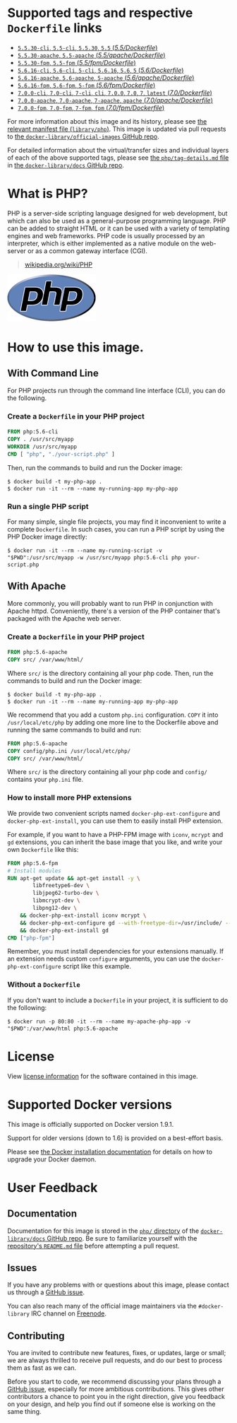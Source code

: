 # Supported tags and respective `Dockerfile` links

-	[`5.5.30-cli`, `5.5-cli`, `5.5.30`, `5.5` (*5.5/Dockerfile*)](https://github.com/docker-library/php/blob/a9f7fed15bc6bb03aa3648560ef4cb0ac79fb612/5.5/Dockerfile)
-	[`5.5.30-apache`, `5.5-apache` (*5.5/apache/Dockerfile*)](https://github.com/docker-library/php/blob/a9f7fed15bc6bb03aa3648560ef4cb0ac79fb612/5.5/apache/Dockerfile)
-	[`5.5.30-fpm`, `5.5-fpm` (*5.5/fpm/Dockerfile*)](https://github.com/docker-library/php/blob/a9f7fed15bc6bb03aa3648560ef4cb0ac79fb612/5.5/fpm/Dockerfile)
-	[`5.6.16-cli`, `5.6-cli`, `5-cli`, `5.6.16`, `5.6`, `5` (*5.6/Dockerfile*)](https://github.com/docker-library/php/blob/a9f7fed15bc6bb03aa3648560ef4cb0ac79fb612/5.6/Dockerfile)
-	[`5.6.16-apache`, `5.6-apache`, `5-apache` (*5.6/apache/Dockerfile*)](https://github.com/docker-library/php/blob/a9f7fed15bc6bb03aa3648560ef4cb0ac79fb612/5.6/apache/Dockerfile)
-	[`5.6.16-fpm`, `5.6-fpm`, `5-fpm` (*5.6/fpm/Dockerfile*)](https://github.com/docker-library/php/blob/a9f7fed15bc6bb03aa3648560ef4cb0ac79fb612/5.6/fpm/Dockerfile)
-	[`7.0.0-cli`, `7.0-cli`, `7-cli`, `cli`, `7.0.0`, `7.0`, `7`, `latest` (*7.0/Dockerfile*)](https://github.com/docker-library/php/blob/a9f7fed15bc6bb03aa3648560ef4cb0ac79fb612/7.0/Dockerfile)
-	[`7.0.0-apache`, `7.0-apache`, `7-apache`, `apache` (*7.0/apache/Dockerfile*)](https://github.com/docker-library/php/blob/a9f7fed15bc6bb03aa3648560ef4cb0ac79fb612/7.0/apache/Dockerfile)
-	[`7.0.0-fpm`, `7.0-fpm`, `7-fpm`, `fpm` (*7.0/fpm/Dockerfile*)](https://github.com/docker-library/php/blob/a9f7fed15bc6bb03aa3648560ef4cb0ac79fb612/7.0/fpm/Dockerfile)

For more information about this image and its history, please see [the relevant manifest file (`library/php`)](https://github.com/docker-library/official-images/blob/master/library/php). This image is updated via pull requests to [the `docker-library/official-images` GitHub repo](https://github.com/docker-library/official-images).

For detailed information about the virtual/transfer sizes and individual layers of each of the above supported tags, please see [the `php/tag-details.md` file](https://github.com/docker-library/docs/blob/master/php/tag-details.md) in [the `docker-library/docs` GitHub repo](https://github.com/docker-library/docs).

# What is PHP?

PHP is a server-side scripting language designed for web development, but which can also be used as a general-purpose programming language. PHP can be added to straight HTML or it can be used with a variety of templating engines and web frameworks. PHP code is usually processed by an interpreter, which is either implemented as a native module on the web-server or as a common gateway interface (CGI).

> [wikipedia.org/wiki/PHP](http://en.wikipedia.org/wiki/PHP)

![logo](https://raw.githubusercontent.com/docker-library/docs/master/php/logo.png)

# How to use this image.

## With Command Line

For PHP projects run through the command line interface (CLI), you can do the following.

### Create a `Dockerfile` in your PHP project

```dockerfile
FROM php:5.6-cli
COPY . /usr/src/myapp
WORKDIR /usr/src/myapp
CMD [ "php", "./your-script.php" ]
```

Then, run the commands to build and run the Docker image:

```console
$ docker build -t my-php-app .
$ docker run -it --rm --name my-running-app my-php-app
```

### Run a single PHP script

For many simple, single file projects, you may find it inconvenient to write a complete `Dockerfile`. In such cases, you can run a PHP script by using the PHP Docker image directly:

```console
$ docker run -it --rm --name my-running-script -v "$PWD":/usr/src/myapp -w /usr/src/myapp php:5.6-cli php your-script.php
```

## With Apache

More commonly, you will probably want to run PHP in conjunction with Apache httpd. Conveniently, there's a version of the PHP container that's packaged with the Apache web server.

### Create a `Dockerfile` in your PHP project

```dockerfile
FROM php:5.6-apache
COPY src/ /var/www/html/
```

Where `src/` is the directory containing all your php code. Then, run the commands to build and run the Docker image:

```console
$ docker build -t my-php-app .
$ docker run -it --rm --name my-running-app my-php-app
```

We recommend that you add a custom `php.ini` configuration. `COPY` it into `/usr/local/etc/php` by adding one more line to the Dockerfile above and running the same commands to build and run:

```dockerfile
FROM php:5.6-apache
COPY config/php.ini /usr/local/etc/php/
COPY src/ /var/www/html/
```

Where `src/` is the directory containing all your php code and `config/` contains your `php.ini` file.

### How to install more PHP extensions

We provide two convenient scripts named `docker-php-ext-configure` and `docker-php-ext-install`, you can use them to easily install PHP extension.

For example, if you want to have a PHP-FPM image with `iconv`, `mcrypt` and `gd` extensions, you can inherit the base image that you like, and write your own `Dockerfile` like this:

```dockerfile
FROM php:5.6-fpm
# Install modules
RUN apt-get update && apt-get install -y \
        libfreetype6-dev \
        libjpeg62-turbo-dev \
        libmcrypt-dev \
        libpng12-dev \
    && docker-php-ext-install iconv mcrypt \
    && docker-php-ext-configure gd --with-freetype-dir=/usr/include/ --with-jpeg-dir=/usr/include/ \
    && docker-php-ext-install gd
CMD ["php-fpm"]
```

Remember, you must install dependencies for your extensions manually. If an extension needs custom `configure` arguments, you can use the `docker-php-ext-configure` script like this example.

### Without a `Dockerfile`

If you don't want to include a `Dockerfile` in your project, it is sufficient to do the following:

```console
$ docker run -p 80:80 -it --rm --name my-apache-php-app -v "$PWD":/var/www/html php:5.6-apache
```

# License

View [license information](http://php.net/license/) for the software contained in this image.

# Supported Docker versions

This image is officially supported on Docker version 1.9.1.

Support for older versions (down to 1.6) is provided on a best-effort basis.

Please see [the Docker installation documentation](https://docs.docker.com/installation/) for details on how to upgrade your Docker daemon.

# User Feedback

## Documentation

Documentation for this image is stored in the [`php/` directory](https://github.com/docker-library/docs/tree/master/php) of the [`docker-library/docs` GitHub repo](https://github.com/docker-library/docs). Be sure to familiarize yourself with the [repository's `README.md` file](https://github.com/docker-library/docs/blob/master/README.md) before attempting a pull request.

## Issues

If you have any problems with or questions about this image, please contact us through a [GitHub issue](https://github.com/docker-library/php/issues).

You can also reach many of the official image maintainers via the `#docker-library` IRC channel on [Freenode](https://freenode.net).

## Contributing

You are invited to contribute new features, fixes, or updates, large or small; we are always thrilled to receive pull requests, and do our best to process them as fast as we can.

Before you start to code, we recommend discussing your plans through a [GitHub issue](https://github.com/docker-library/php/issues), especially for more ambitious contributions. This gives other contributors a chance to point you in the right direction, give you feedback on your design, and help you find out if someone else is working on the same thing.
